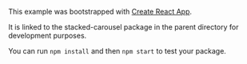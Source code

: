 This example was bootstrapped with [Create React App](https://github.com/facebook/create-react-app).

It is linked to the stacked-carousel package in the parent directory for development purposes.

You can run `npm install` and then `npm start` to test your package.
